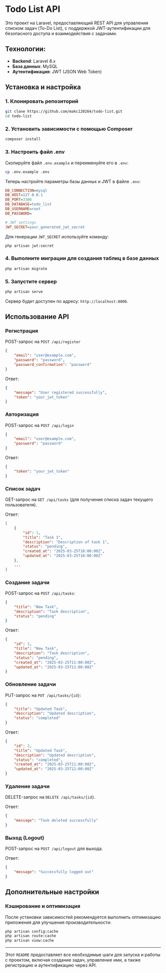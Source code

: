 # Todo List API

Это проект на Laravel, предоставляющий REST API для управления списком задач (To-Do List), с поддержкой JWT-аутентификации для безопасного доступа и взаимодействия с задачами.

## Технологии:
- **Backend**: Laravel 8.x
- **База данных**: MySQL
- **Аутентификация**: JWT (JSON Web Token)

## Установка и настройка

### 1. Клонировать репозиторий

```bash
git clone https://github.com/makc120264/todo-list.git
cd todo-list
```

### 2. Установить зависимости с помощью Composer

```bash
composer install
```

### 3. Настроить файл .env

Скопируйте файл `.env.example` и переименуйте его в `.env`:

```bash
cp .env.example .env
```

Теперь настройте параметры базы данных и JWT в файле `.env`:

```ini
DB_CONNECTION=mysql
DB_HOST=127.0.0.1
DB_PORT=3306
DB_DATABASE=todo_list
DB_USERNAME=root
DB_PASSWORD=

# JWT settings
JWT_SECRET=your_generated_jwt_secret
```

Для генерации `JWT_SECRET` используйте команду:

```bash
php artisan jwt:secret
```

### 4. Выполните миграции для создания таблиц в базе данных

```bash
php artisan migrate
```

### 5. Запустите сервер

```bash
php artisan serve
```

Сервер будет доступен по адресу: `http://localhost:8000`.

## Использование API

### Регистрация

POST-запрос на `POST /api/register`

```json
{
    "email": "user@example.com",
    "password": "password",
    "password_confirmation": "password"
}
```

Ответ:

```json
{
    "message": "User registered successfully",
    "token": "your_jwt_token"
}
```

### Авторизация

POST-запрос на `POST /api/login`

```json
{
    "email": "user@example.com",
    "password": "password"
}
```

Ответ:

```json
{
    "token": "your_jwt_token"
}
```

### Список задач

GET-запрос на `GET /api/tasks` (для получения списка задач текущего пользователя).

Ответ:

```json
[
    {
        "id": 1,
        "title": "Task 1",
        "description": "Description of task 1",
        "status": "pending",
        "created_at": "2025-03-25T10:00:00Z",
        "updated_at": "2025-03-25T10:00:00Z"
    },
    ...
]
```

### Создание задачи

POST-запрос на `POST /api/tasks`:

```json
{
    "title": "New Task",
    "description": "Task description",
    "status": "pending"
}
```

Ответ:

```json
{
    "id": 2,
    "title": "New Task",
    "description": "Task description",
    "status": "pending",
    "created_at": "2025-03-25T11:00:00Z",
    "updated_at": "2025-03-25T11:00:00Z"
}
```

### Обновление задачи

PUT-запрос на `PUT /api/tasks/{id}`:

```json
{
    "title": "Updated Task",
    "description": "Updated description",
    "status": "completed"
}
```

Ответ:

```json
{
    "id": 2,
    "title": "Updated Task",
    "description": "Updated description",
    "status": "completed",
    "created_at": "2025-03-25T11:00:00Z",
    "updated_at": "2025-03-25T12:00:00Z"
}
```

### Удаление задачи

DELETE-запрос на `DELETE /api/tasks/{id}`.

Ответ:

```json
{
    "message": "Task deleted successfully"
}
```

### Выход (Logout)

POST-запрос на `POST /api/logout` для выхода.

Ответ:

```json
{
    "message": "Successfully logged out"
}
```

## Дополнительные настройки

### Кэширование и оптимизация

После установки зависимостей рекомендуется выполнить оптимизацию приложения для улучшения производительности:

```bash
php artisan config:cache
php artisan route:cache
php artisan view:cache
```

---

Этот `README` предоставляет все необходимые шаги для запуска и работы с проектом, включая создание задач, управление ими, а также регистрацию и аутентификацию через API.

